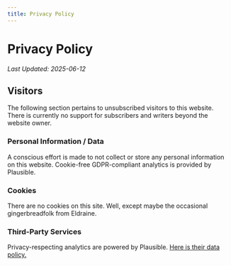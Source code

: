 ```yaml
---
title: Privacy Policy
---
```


# Privacy Policy

*Last Updated: 2025-06-12*

## Visitors

The following section pertains to unsubscribed visitors to this website. There is currently no support for subscribers and writers beyond the website owner.

### Personal Information / Data

A conscious effort is made to not collect or store any personal information on this website. Cookie-free GDPR-compliant analytics is provided by Plausible.

### Cookies

There are no cookies on this site. Well, except maybe the occasional gingerbreadfolk from Eldraine.

### Third-Party Services

Privacy-respecting analytics are powered by Plausible. [Here is their data policy.](https://plausible.io/data-policy)